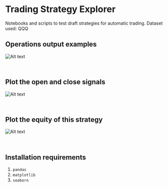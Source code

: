 # Trading Strategy Explorer

Notebooks and scripts to test draft strategies for automatic trading.
Dataset used: QQQ

## Operations output examples

![Alt text](img/operations.png?raw=true)

<br>

## Plot the open and close signals

![Alt text](img/index.png?raw=true)

<br>

## Plot the equity of this strategy

![Alt text](img/index1.png?raw=true)

<br>

## Installation requirements
1. `pandas`
1. `matplotlib`
1. `seaborn`
